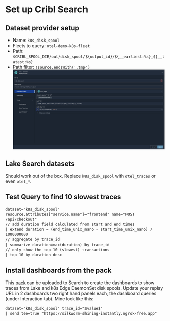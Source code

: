 # Set up Cribl Search
## Dataset provider setup
* Name: `k8s_disk_spool`
* Fleets to query: `otel-demo-k8s-fleet`
* Path: `$CRIBL_SPOOL_DIR/out/disk_spool/${output_id}/${__earliest:%s}_${__latest:%s}`
* Path filter: `!source.endsWith('.tmp')`
![diagram](../../images/search-spool-provider.png)

## Lake Search datasets
Should work out of the box. Replace `k8s_disk_spool` with `otel_traces` or even `otel_*`.

## Test Query to find 10 slowest traces
```k
dataset="k8s_disk_spool" resource.attributes["service.name"]="frontend" name="POST /api/checkout"
// add duration field calculated from start and end times
| extend duration = (end_time_unix_nano - start_time_unix_nano) / 1000000000 
// aggregate by trace_id
| summarize duration=max(duration) by trace_id 
// only show the top 10 (slowest) transactions
| top 10 by duration desc
```

## Install dashboards from the pack
This [pack](./Otel_demo_dashboards_0.0.1.crbl) can be uploaded to Search to create the dashboards to show traces from Lake and k8s Edge DaemonSet disk spools.
Update your replay URL in 2 dashboards two right hand panels each, the dashboard queries (under Interaction tab). Mine look like this:
```
dataset="k8s_disk_spool" trace_id="$value$"
| send tee=true "https://silkworm-shining-instantly.ngrok-free.app"
```